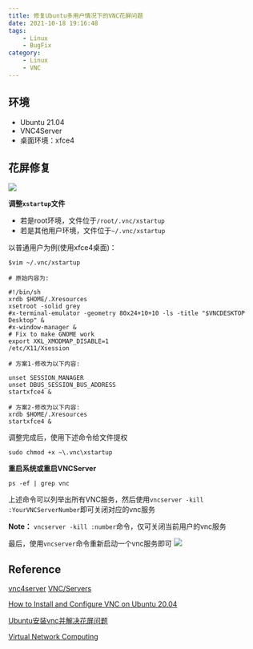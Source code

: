 ```yaml
---
title: 修复Ubuntu多用户情况下的VNC花屏问题
date: 2021-10-18 19:16:48
tags:
    - Linux
    - BugFix
category: 
    - Linux
    - VNC
---
```


## 环境
* Ubuntu 21.04
* VNC4Server
* 桌面环境：xfce4

## 花屏修复
![](https://i.loli.net/2021/10/18/g6oibR1lUY79P4k.jpg)

**调整`xstartup`文件**
* 若是root环境，文件位于`/root/.vnc/xstartup`
* 若是其他用户环境，文件位于`~/.vnc/xstartup`

以普通用户为例(使用xfce4桌面)：

```Shell 
$vim ~/.vnc/xstartup

# 原始内容为:

#!/bin/sh
xrdb $HOME/.Xresources
xsetroot -solid grey
#x-terminal-emulator -geometry 80x24+10+10 -ls -title "$VNCDESKTOP Desktop" &
#x-window-manager &
# Fix to make GNOME work
export XKL_XMODMAP_DISABLE=1
/etc/X11/Xsession

# 方案1-修改为以下内容:

unset SESSION_MANAGER
unset DBUS_SESSION_BUS_ADDRESS
startxfce4 &

# 方案2-修改为以下内容:
xrdb $HOME/.Xresources
startxfce4 &
```

调整完成后，使用下述命令给文件提权

```Shell
sudo chmod +x ~\.vnc\xstartup
```

**重启系统或重启VNCServer**

```Shell
ps -ef | grep vnc
```
上述命令可以列举出所有VNC服务，然后使用`vncserver -kill :YourVNCServerNumber`即可关闭对应的vnc服务

**Note：**
`vncserver -kill :number`命令，仅可关闭当前用户的vnc服务

最后，使用`vncserver`命令重新启动一个vnc服务即可
![](https://i.loli.net/2021/10/18/yUJYZh3ap85MjkT.jpg)



## Reference

[vnc4server](http://manpages.ubuntu.com/manpages/bionic/en/man1/vnc4server.1.html#name)
[VNC/Servers](https://help.ubuntu.com/community/VNC/Servers)

[How to Install and Configure VNC on Ubuntu 20.04](https://www.digitalocean.com/community/tutorials/how-to-install-and-configure-vnc-on-ubuntu-20-04)

[Ubuntu安装vnc并解决花屏问题](https://www.google.com.hk/search?q=Ubuntu+VNC花屏+多用户)

[Virtual Network Computing](https://en.wikipedia.org/wiki/Virtual_Network_Computing)